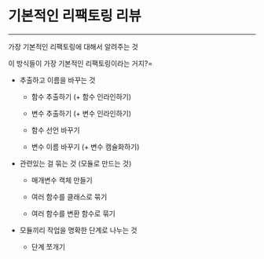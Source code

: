 # 기본적인 리팩토링 리뷰 

***

가장 기본적인 리팩토링에 대해서 알려주는 것 

이 방식들이 가장 기본적인 리팩토링이라는 거지?=

- 추출하고 이름을 바꾸는 것

  - 함수 추출하기 (+ 함수 인라인하기)
  
  - 변수 추출하기 (+ 변수 인라인하기)
  
  - 함수 선언 바꾸기 
  
  - 변수 이름 바꾸기 (+ 변수 캠슐화하기)

- 관련있는 걸 묶는 것 (모듈로 만드는 것) 

  - 매개변수 캑체 만들기
  
  - 여러 함수를 클래스로 묶기
  
  - 여러 함수를 변환 함수로 묶기 

- 모듈끼리 작업을 명확한 단계로 나누는 것

  - 단계 쪼개기 